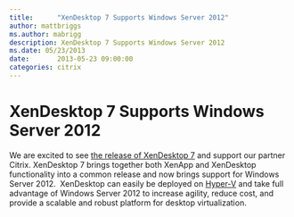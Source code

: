 ```yaml
---
title:      "XenDesktop 7 Supports Windows Server 2012"
author: mattbriggs
ms.author: mabrigg
description: XenDesktop 7 Supports Windows Server 2012
ms.date: 05/23/2013
date:       2013-05-23 09:00:00
categories: citrix
---
```

# XenDesktop 7 Supports Windows Server 2012

We are excited to see [the release of XenDesktop 7](http://www.citrix.com/news/announcements/may-2013/citrix-extends-enterprise-mobility-strategy-with-xendesktop-7.html) and support our partner Citrix. XenDesktop 7 brings together both XenApp and XenDesktop functionality into a common release and now brings support for Windows Server 2012.  XenDesktop can easily be deployed on [Hyper-V](https://www.microsoft.com/en-us/server-cloud/windows-server/server-virtualization.aspx?WT.mc_id=BlogVirt_HyperV_WS2012) and take full advantage of Windows Server 2012 to increase agility, reduce cost, and provide a scalable and robust platform for desktop virtualization.
